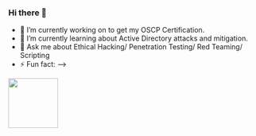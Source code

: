 ### Hi there 👋

- 🔭 I’m currently working on to get my OSCP Certification.
- 🌱 I’m currently learning about Active Directory attacks and mitigation.
- 💬 Ask me about Ethical Hacking/ Penetration Testing/ Red Teaming/ Scripting
- ⚡ Fun fact: 
-->


<a href="https://topi.gitbook.io/t0pitheripper/" target="blank"><img align="center" src="https://www.google.com/url?sa=i&url=https%3A%2F%2Fknowyourmeme.com%2Fmemes%2Fhackerman&psig=AOvVaw1Hz3EnfjP1agilQ21xeKeP&ust=1666537727443000&source=images&cd=vfe&ved=0CAwQjRxqFwoTCLDPjPyO9PoCFQAAAAAdAAAAABAS" height="100" /></a>



<!--
**kashishtopi/kashishtopi** is a ✨ _special_ ✨ repository because its `README.md` (this file) appears on your GitHub profile.

